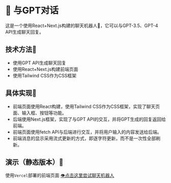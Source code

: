 # 💬 与GPT对话

这是一个使用React+Next.js构建的聊天机器人🤖，它可以与GPT-3.5、GPT-4 API生成聊天回复。

## 技术方法🤗
- 使用GPT API生成聊天回复
- 使用React+Next.js构建前端页面
- 使用Tailwind CSS作为CSS框架

## 具体实现🧐
- 前端页面使用React构建，使用Tailwind CSS作为CSS框架，实现了聊天页面、输入框、按钮等功能。
- 后端使用Next.js框架，实现了与GPT API的交互，并将GPT生成的回复返回给前端。
- 前端页面使用fetch API与后端进行交互，并将用户输入的内容发送给后端。
- 前端消息的显示采用流式更新的方式，即逐字符更新，而不是一次性全部刷新。

## 演示（静态版本）🚀
使用`Vercel`部署的前端页面
[👁️点击这里尝试聊天机器人](https://react-chatgpt-khzh6wfkj-likuailes-projects.vercel.app/)
